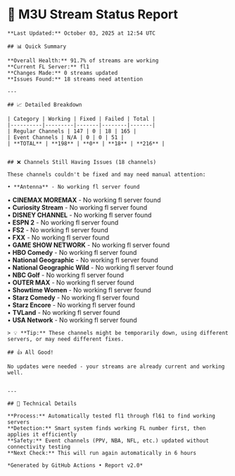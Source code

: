 # 🔧 M3U Stream Status Report
    
    **Last Updated:** October 03, 2025 at 12:54 UTC
    
    ## 📊 Quick Summary
    
    **Overall Health:** 91.7% of streams are working  
    **Current FL Server:** fl1  
    **Changes Made:** 0 streams updated  
    **Issues Found:** 18 streams need attention  
    
    ---
    
    ## 📈 Detailed Breakdown
    
    | Category | Working | Fixed | Failed | Total |
    |----------|---------|-------|--------|-------|
    | Regular Channels | 147 | 0 | 18 | 165 |
    | Event Channels | N/A | 0 | 0 | 51 |
    | **TOTAL** | **198** | **0** | **18** | **216** |
    
    
    ## ❌ Channels Still Having Issues (18 channels)
    
    These channels couldn't be fixed and may need manual attention:
    
    • **Antenna** - No working fl server found  
• **CINEMAX MOREMAX** - No working fl server found  
• **Curiosity Stream** - No working fl server found  
• **DISNEY CHANNEL** - No working fl server found  
• **ESPN 2** - No working fl server found  
• **FS2** - No working fl server found  
• **FXX** - No working fl server found  
• **GAME SHOW NETWORK** - No working fl server found  
• **HBO Comedy** - No working fl server found  
• **National Geographic** - No working fl server found  
• **National Geographic Wild** - No working fl server found  
• **NBC Golf** - No working fl server found  
• **OUTER MAX** - No working fl server found  
• **Showtime Women** - No working fl server found  
• **Starz Comedy** - No working fl server found  
• **Starz Encore** - No working fl server found  
• **TVLand** - No working fl server found  
• **USA Network** - No working fl server found  

    > 💡 **Tip:** These channels might be temporarily down, using different servers, or may need different fixes.
    
    ## 👍 All Good!
    
    No updates were needed - your streams are already current and working well.
    
    
    ---
    
    ## 🔧 Technical Details
    
    **Process:** Automatically tested fl1 through fl61 to find working servers  
    **Detection:** Smart system finds working FL number first, then applies it efficiently  
    **Safety:** Event channels (PPV, NBA, NFL, etc.) updated without connectivity testing  
    **Next Check:** This will run again automatically in 6 hours  
    
    *Generated by GitHub Actions • Report v2.0*
    